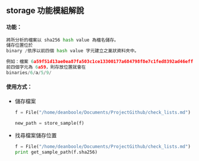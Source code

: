 ## storage 功能模組解說

#### 功能：

```python
將所分析的檔案以 sha256 hash value 為檔名儲存。
儲存位置位於
binary /依序以前四個 hash value 字元建立之巢狀資料夾中。

例如：檔案 6a59f51d13ae0ea87fa503c1ce13300177a684798f8e7c1fed8392ad46eff56b
前四個字元為 6a59，則存放位置就會在
binaries/6/a/5/9/
```

#### 使用方式：

*   儲存檔案

    ```python
    f = File("/home/deanboole/Documents/ProjectGithub/check_lists.md")

    new_path = store_sample(f)
    ```

*   找尋檔案儲存位置

    ```python
    f = File("/home/deanboole/Documents/ProjectGithub/check_lists.md")
    print get_sample_path(f.sha256)
    ```
